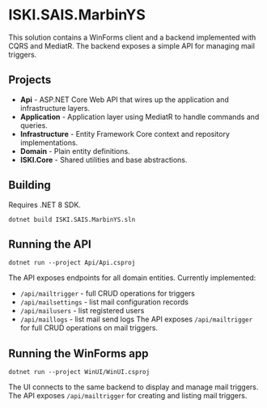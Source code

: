 # ISKI.SAIS.MarbinYS

This solution contains a WinForms client and a backend implemented with CQRS and MediatR. The backend exposes a simple API for managing mail triggers.

## Projects

- **Api** - ASP.NET Core Web API that wires up the application and infrastructure layers.
- **Application** - Application layer using MediatR to handle commands and queries.
- **Infrastructure** - Entity Framework Core context and repository implementations.
- **Domain** - Plain entity definitions.
- **ISKI.Core** - Shared utilities and base abstractions.

## Building

Requires .NET 8 SDK.

```
dotnet build ISKI.SAIS.MarbinYS.sln
```

## Running the API

```
dotnet run --project Api/Api.csproj
```

The API exposes endpoints for all domain entities. Currently implemented:

- `/api/mailtrigger` - full CRUD operations for triggers
- `/api/mailsettings` - list mail configuration records
- `/api/mailusers` - list registered users
- `/api/maillogs` - list mail send logs
The API exposes `/api/mailtrigger` for full CRUD operations on mail triggers.

## Running the WinForms app

```
dotnet run --project WinUI/WinUI.csproj
```

The UI connects to the same backend to display and manage mail triggers.
The API exposes `/api/mailtrigger` for creating and listing mail triggers.

